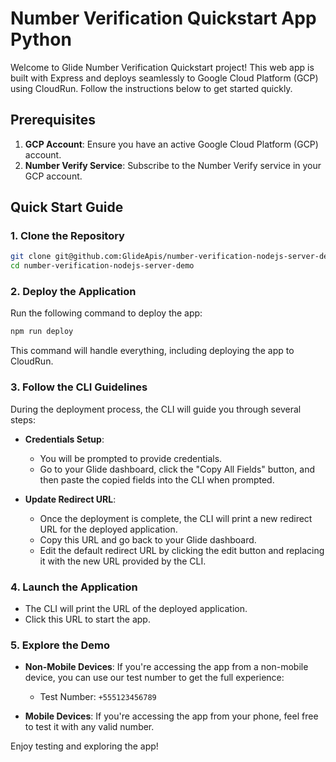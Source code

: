 # Number Verification Quickstart App Python

Welcome to Glide Number Verification Quickstart project! This web app is built with Express and deploys seamlessly to Google Cloud Platform (GCP) using CloudRun. Follow the instructions below to get started quickly.

## Prerequisites

1. **GCP Account**: Ensure you have an active Google Cloud Platform (GCP) account.
2. **Number Verify Service**: Subscribe to the Number Verify service in your GCP account.

## Quick Start Guide

### 1. Clone the Repository

```bash
git clone git@github.com:GlideApis/number-verification-nodejs-server-demo.git
cd number-verification-nodejs-server-demo
```

### 2. Deploy the Application

Run the following command to deploy the app:

```bash
npm run deploy
```

This command will handle everything, including deploying the app to CloudRun.

### 3. Follow the CLI Guidelines

During the deployment process, the CLI will guide you through several steps:

- **Credentials Setup**: 
  - You will be prompted to provide credentials. 
  - Go to your Glide dashboard, click the "Copy All Fields" button, and then paste the copied fields into the CLI when prompted.

- **Update Redirect URL**: 
  - Once the deployment is complete, the CLI will print a new redirect URL for the deployed application.
  - Copy this URL and go back to your Glide dashboard.
  - Edit the default redirect URL by clicking the edit button and replacing it with the new URL provided by the CLI.

### 4. Launch the Application

- The CLI will print the URL of the deployed application.
- Click this URL to start the app.

### 5. Explore the Demo

- **Non-Mobile Devices**: If you're accessing the app from a non-mobile device, you can use our test number to get the full experience:
  - Test Number: `+555123456789`
 
- **Mobile Devices**: If you're accessing the app from your phone, feel free to test it with any valid number.

Enjoy testing and exploring the app!
